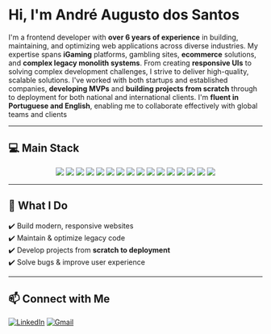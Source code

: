# Hi, I'm André Augusto dos Santos

I'm a frontend developer with **over 6 years of experience** in building, maintaining, and optimizing web applications across diverse industries. My expertise spans **iGaming** platforms, gambling sites, **ecommerce** solutions, and **complex legacy monolith systems**.
From creating **responsive UIs** to solving complex development challenges, I strive to deliver high-quality, scalable solutions. I've worked with both startups and established companies, **developing MVPs** and **building projects from scratch** through to deployment for both national and international clients.
I'm **fluent in Portuguese and English**, enabling me to collaborate effectively with global teams and clients

---

## 💻 **Main Stack**
<div align="center">
  <img src="https://img.shields.io/badge/Vue.js-4FC08D?style=for-the-badge&logo=vue.js&logoColor=white" />
  <img src="https://img.shields.io/badge/Nuxt-00DC82?style=for-the-badge&logo=nuxt.js&logoColor=white" />
  <img src="https://img.shields.io/badge/Tailwind-38B2AC?style=for-the-badge&logo=tailwind-css&logoColor=white" />
  <img src="https://img.shields.io/badge/React-61DAFB?style=for-the-badge&logo=react&logoColor=black" />
  <img src="https://img.shields.io/badge/Next.js-000000?style=for-the-badge&logo=next.js&logoColor=white" />
  <img src="https://img.shields.io/badge/Docker-2496ED?style=for-the-badge&logo=docker&logoColor=white" />
  <img src="https://img.shields.io/badge/Git-F05032?style=for-the-badge&logo=git&logoColor=white" />
  <img src="https://img.shields.io/badge/Pinia-FDBB30?style=for-the-badge&logo=pinia&logoColor=black" />
  <img src="https://img.shields.io/badge/Material_UI-0081CB?style=for-the-badge&logo=material-ui&logoColor=white" />
  <img src="https://img.shields.io/badge/Bootstrap-7952B3?style=for-the-badge&logo=bootstrap&logoColor=white" />
  <img src="https://img.shields.io/badge/iGaming-FF6600?style=for-the-badge&logo=game&logoColor=white" />
  <img src="https://img.shields.io/badge/JavaScript-F7DF1E?style=for-the-badge&logo=javascript&logoColor=black" />
  <img src="https://img.shields.io/badge/TypeScript-3178C6?style=for-the-badge&logo=typescript&logoColor=white" />
  <img src="https://img.shields.io/badge/UX/UI-FF61F6?style=for-the-badge&logo=adobe&logoColor=white" />
  <img src="https://img.shields.io/badge/HTML-E34F26?style=for-the-badge&logo=html5&logoColor=white" />
  <img src="https://img.shields.io/badge/CSS-1572B6?style=for-the-badge&logo=css3&logoColor=white" />
</div>
</div>

---

## 📌 **What I Do**
✔️ Build modern, responsive websites  
✔️ Maintain & optimize legacy code  
✔️ Develop projects from **scratch to deployment**  
✔️ Solve bugs & improve user experience  

---

## 📫 Connect with Me
[![LinkedIn](https://img.shields.io/badge/-LinkedIn-0077B5?style=for-the-badge&logo=linkedin&logoColor=white)](https://www.linkedin.com/in/devandreaugustodossantos/) [![Gmail](https://img.shields.io/badge/-Gmail-D14836?style=for-the-badge&logo=gmail&logoColor=white)](mailto:andreaugustodossantos@gmail.com)
